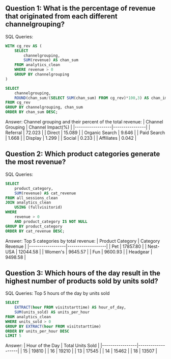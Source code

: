 ## Question 1: What is the percentage of revenue that originated from each different channelgrouping?

SQL Queries:
```sql
WITH cg_rev AS (
	SELECT 
		channelgrouping,
		SUM(revenue) AS chan_sum
	FROM analytics_clean
	WHERE revenue > 0
	GROUP BY channelgrouping
)

SELECT
	channelgrouping,
	ROUND(chan_sum/(SELECT SUM(chan_sum) FROM cg_rev)*100,3) AS chan_impact
FROM cg_rev
GROUP BY channelgrouping, chan_sum
ORDER BY chan_sum DESC;
```

Answer: 
Channel grouping and their percent of the total revenue:
| Channel Grouping | Channel Impact(%) |
|------------------|----------------|
| Referral         | 72.023         |
| Direct           | 15.089         |
| Organic Search   | 9.646          |
| Paid Search      | 1.668          |
| Display          | 1.299          |
| Social           | 0.233          |
| Affiliates       | 0.042          |



## Question 2: Which product categories generate the most revenue?

SQL Queries:
```sql
SELECT
	product_category,
	SUM(revenue) AS cat_revenue
FROM all_sessions_clean
JOIN analytics_clean
	USING (fullvisitorid)
WHERE 
	revenue > 0
	AND product_category IS NOT NULL
GROUP BY product_category
ORDER BY cat_revenue DESC;
```

Answer:
Top 5 categories by total revenue:
| Product Category | Category Revenue |
|------------------|-------------------|
| Pet              | 17857.80         |
| Nest-USA         | 12044.58         |
| Women's          | 9645.57          |
| Fun              | 9600.93          |
| Headgear         | 9498.58          |



## Question 3: Which hours of the day result in the highest number of products sold by units sold? 

SQL Queries: 
Top 5 hours of the day by units sold
```sql
SELECT
	EXTRACT(hour FROM visitstarttime) AS hour_of_day,
	SUM(units_sold) AS units_per_hour
FROM analytics_clean
WHERE units_sold > 0
GROUP BY EXTRACT(hour FROM visitstarttime)
ORDER BY units_per_hour DESC
LIMIT 5
```
Answer:
| Hour of the Day | Total Units Sold |
|-----------------|-------------------|
| 15              | 19810            |
| 16              | 19210            |
| 13              | 17545            |
| 14              | 15462            |
| 18              | 13507            |







